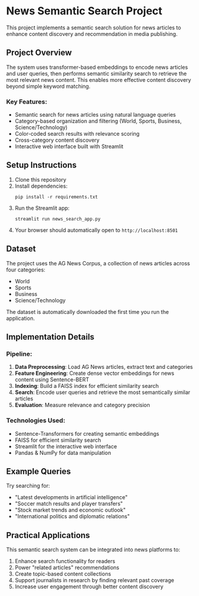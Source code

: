 # News Semantic Search Project

This project implements a semantic search solution for news articles to enhance content discovery and recommendation in media publishing.

## Project Overview

The system uses transformer-based embeddings to encode news articles and user queries, then performs semantic similarity search to retrieve the most relevant news content. This enables more effective content discovery beyond simple keyword matching.

### Key Features:
- Semantic search for news articles using natural language queries
- Category-based organization and filtering (World, Sports, Business, Science/Technology)
- Color-coded search results with relevance scoring
- Cross-category content discovery
- Interactive web interface built with Streamlit

## Setup Instructions

1. Clone this repository
2. Install dependencies:
   ```
   pip install -r requirements.txt
   ```
3. Run the Streamlit app:
   ```
   streamlit run news_search_app.py
   ```
4. Your browser should automatically open to `http://localhost:8501`

## Dataset

The project uses the AG News Corpus, a collection of news articles across four categories:
- World
- Sports
- Business
- Science/Technology

The dataset is automatically downloaded the first time you run the application.

## Implementation Details

### Pipeline:
1. **Data Preprocessing**: Load AG News articles, extract text and categories
2. **Feature Engineering**: Create dense vector embeddings for news content using Sentence-BERT
3. **Indexing**: Build a FAISS index for efficient similarity search
4. **Search**: Encode user queries and retrieve the most semantically similar articles
5. **Evaluation**: Measure relevance and category precision

### Technologies Used:
- Sentence-Transformers for creating semantic embeddings
- FAISS for efficient similarity search
- Streamlit for the interactive web interface
- Pandas & NumPy for data manipulation

## Example Queries

Try searching for:
- "Latest developments in artificial intelligence"
- "Soccer match results and player transfers"
- "Stock market trends and economic outlook"
- "International politics and diplomatic relations"

## Practical Applications

This semantic search system can be integrated into news platforms to:
1. Enhance search functionality for readers
2. Power "related articles" recommendations
3. Create topic-based content collections
4. Support journalists in research by finding relevant past coverage
5. Increase user engagement through better content discovery